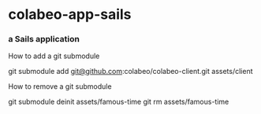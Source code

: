 # colabeo-app-sails
### a Sails application

How to add a git submodule

git submodule add git@github.com:colabeo/colabeo-client.git assets/client

How to remove a git submodule

git submodule deinit assets/famous-time
git rm assets/famous-time

